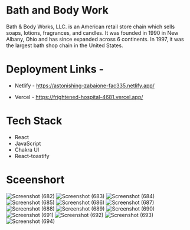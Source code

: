# Bath and Body Work

Bath & Body Works, LLC. is an American retail store chain which sells soaps, lotions, fragrances, and candles. It was founded in 1990 in New Albany, Ohio and has since expanded across 6 continents. In 1997, it was the largest bath shop chain in the United States.

# Deployment Links - 

* Netlify - https://astonishing-zabaione-fac335.netlify.app/

* Vercel - https://frightened-hospital-4681.vercel.app/

# Tech Stack

* React
* JavaScript
* Chakra UI
* React-toastify

# Sceenshort

![Screenshot (682)](https://user-images.githubusercontent.com/99397606/180635144-da13f568-a70b-42bf-aff6-00d1a29786fe.png)
![Screenshot (683)](https://user-images.githubusercontent.com/99397606/180635152-9497e975-e36d-4c91-a7d1-b105371af3d1.png)
![Screenshot (684)](https://user-images.githubusercontent.com/99397606/180635155-fbcb2b51-031c-4276-9deb-3bdd814009cc.png)
![Screenshot (685)](https://user-images.githubusercontent.com/99397606/180635167-4ffc0f63-2c85-4537-a98d-27cd0c0b4e05.png)
![Screenshot (686)](https://user-images.githubusercontent.com/99397606/180635180-bcfe5dec-2e2e-4171-a75c-936936a1a0ae.png)
![Screenshot (687)](https://user-images.githubusercontent.com/99397606/180635186-f6ba5f04-2503-4e20-9c84-95731ab0b875.png)
![Screenshot (688)](https://user-images.githubusercontent.com/99397606/180635190-e69c9c35-5225-42f3-9d14-c587fe3485bf.png)
![Screenshot (689)](https://user-images.githubusercontent.com/99397606/180635195-691a8e52-15bd-4921-ab38-7ec11ccfad4d.png)
![Screenshot (690)](https://user-images.githubusercontent.com/99397606/180635198-629d9e76-032f-4f37-ac83-9ac1e7f582a2.png)
![Screenshot (691)](https://user-images.githubusercontent.com/99397606/180635204-99d33ac3-0211-4355-b672-17b9b621017b.png)
![Screenshot (692)](https://user-images.githubusercontent.com/99397606/180635206-b05dafc4-3015-4e67-941c-2ca1e4ae7e9a.png)
![Screenshot (693)](https://user-images.githubusercontent.com/99397606/180635210-87c06fed-f606-4776-a419-ccb7b9a56537.png)
![Screenshot (694)](https://user-images.githubusercontent.com/99397606/180635214-00a7b30f-7348-4b03-b359-d6a69887d973.png)
